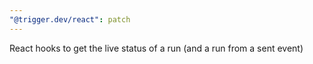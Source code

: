 ```yaml
---
"@trigger.dev/react": patch
---
```


React hooks to get the live status of a run (and a run from a sent event)
